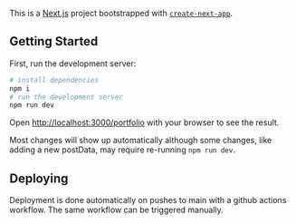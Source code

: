 This is a [Next.js](https://nextjs.org) project bootstrapped with [`create-next-app`](https://nextjs.org/docs/app/api-reference/cli/create-next-app).

## Getting Started

First, run the development server:

```bash
# install dependencies
npm i
# run the development server
npm run dev
```

Open [http://localhost:3000/portfolio](http://localhost:3000/portfolio) with your browser to see the result.

Most changes will show up automatically although some changes, like adding a new postData, may require re-running `npm run dev`.

## Deploying

Deployment is done automatically on pushes to main with a github actions workflow. The same workflow can be triggered manually.
